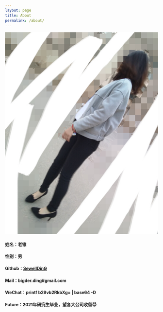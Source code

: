 ```yaml
---
layout: page
title: About
permalink: /about/
---
```


![about](/assets/images/about.jpg)

#### **姓名：老锥**

#### **性别：男**

#### **Github：[SewellDinG](https://github.com/SewellDinG)**

#### **Mail：bigder.ding#gmail.com**

#### **WeChat：printf b29vb2RkbXg= | base64 -D**

#### **Future：2021年研究生毕业，望各大公司收留😈**

